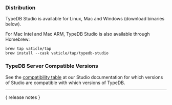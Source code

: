 ### Distribution

TypeDB Studio is available for Linux, Mac and Windows (download binaries below).

For Mac Intel and Mac ARM, TypeDB Studio is also available through Homebrew:

```
brew tap vaticle/tap
brew install --cask vaticle/tap/typedb-studio
```

### TypeDB Server Compatible Versions

See the [compatibility table](https://typedb.com/docs/clients/2.x/studio#_version_compatibility) at our Studio
documentation for which versions of Studio are compatible with which versions of TypeDB.

---

{ release notes }

